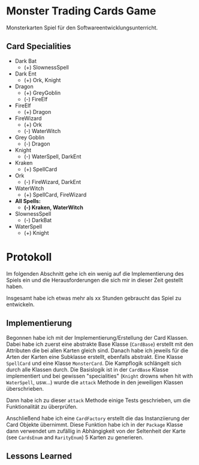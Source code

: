 # Monster Trading Cards Game

Monsterkarten Spiel für den Softwareentwicklungsunterricht.

## Card Specialities

- Dark Bat
  - (+) SlownessSpell
- Dark Ent
  - (+) Ork, Knight
- Dragon
  - (+) GreyGoblin
  - (-) FireElf
- FireElf
  - (+) Dragon
- FireWizard
  - (+) Ork
  - (-) WaterWitch
- Grey Goblin
  - (-) Dragon
- Knight
  - (-) WaterSpell, DarkEnt
- Kraken
  - (+) SpellCard
- Ork
  - (-) FireWizard, DarkEnt
- WaterWitch
  - (+) SpellCard, FireWizard
- **All Spells:**
  - **(-) Kraken, WaterWitch**
- SlownessSpell
  - (-) DarkBat
- WaterSpell
  - (+) Knight

# Protokoll

Im folgenden Abschnitt gehe ich ein wenig auf die Implementierung des Spiels ein und die Herausforderungen die sich mir
in dieser Zeit gestellt haben.

Insgesamt habe ich etwas mehr als xx Stunden gebraucht das Spiel zu entwickeln.

## Implementierung

Begonnen habe ich mit der Implementierung/Erstellung der Card Klassen. Dabei habe ich zuerst eine abstrakte Base Klasse
(`CardBase`) erstellt mit den Attributen die bei allen Karten gleich sind. Danach habe ich jeweils für die Arten der
Karten eine Subklasse erstellt, ebenfalls abstrakt. Eine Klasse `SpellCard` und eine Klasse `MonsterCard`. Die
Kampflogik schlängelt sich durch alle Klassen durch. Die Basislogik ist in der `CardBase` Klasse implementiert und bei
gewissen "specialities" (`Knight` drowns when hit with `WaterSpell`, usw...) wurde die `attack` Methode in den
jeweiligen Klassen überschrieben.

Dann habe ich zu dieser `attack` Methode einige Tests geschrieben, um die Funktionalität zu überprüfen.

Anschließend habe ich eine `CardFactory` erstellt die das Instanziierung der Card Objekte übernimmt. Diese Funktion habe
ich in der `Package` Klasse dann verwendet um zufällig in Abhängigkeit von der Seltenheit der Karte (see `CardsEnum`
and `RarityEnum`) 5 Karten zu generieren.

## Lessons Learned